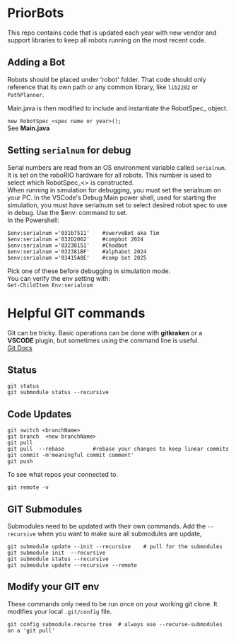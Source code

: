 # PriorBots
This repo contains code that is updated each year with new vendor and support libraries 
to keep all robots running on the most recent code.

## Adding a Bot
Robots should be placed under 'robot<year>' folder. That code should only reference 
that its own path or any common library, like `lib2202` or `PathPlanner`.

Main.java is then modified to include and instantiate the RobotSpec_<year> object.

`new RobotSpec_<spec name or year>();` <br>
See **Main.java**

## Setting `serialnum` for debug
Serial numbers are read from an OS environment variable called `serialnum`.  It is set on
the roboRIO hardware for all robots. This number is used to select which RobotSpec_<>
is constructed.
<br>
When running in simulation for debugging, you must set the serialnum on your PC.
In the VSCode's Debug:Main power shell, used for starting the simulation, you must 
have serialnum set to select desired robot spec to use in debug. Use the $env: command 
to set.
<br>
In the Powershell:
```
$env:serialnum ='031b7511'    #swerveBot aka Tim
$env:serialnum ='032D2062'    #compbot 2024
$env:serialnum ='03238151'    #Chadbot
$env:serialnum ='032381BF'    #alphabot 2024
$env:serialnum ='03415A8E'    #comp bot 2025
```
Pick one of these before debugging in simulation mode.
<br>
You can verify the env setting with:    
    `Get-ChildItem Env:serialnum`

# Helpful GIT commands
Git can be tricky. Basic operations can be done with <b>gitkraken</b> or a <b>VSCODE</b> plugin, but sometimes 
using the command line is useful.<br/>
[Git Docs](https://git-scm.com/docs/git)

## Status
```
git status 
git submodule status --recursive
````

## Code Updates
```
git switch <branchName>
git branch  <new branchName> 
git pull 
git pull  --rebase         #rebase your changes to keep linear commits
git commit -m'meaningful commit comment'
git push
```

To see what repos your connected to.
```
git remote -v
```

## GIT Submodules
Submodules need to be updated with their own commands. Add the ```--recursive``` when you want to
make sure all submodules are update,
```
git submodule update --init --recursive    # pull for the submodules
git submodule init  --recursive
git submodule status --recursive
git submodule update --recursive --remote
```

## Modify your GIT env 
These commands only need to be run once on your working git clone. It modifies your local ```.git/config``` file.
```
git config submodule.recurse true  # always use --recurse-submodules on a 'git pull'
```

